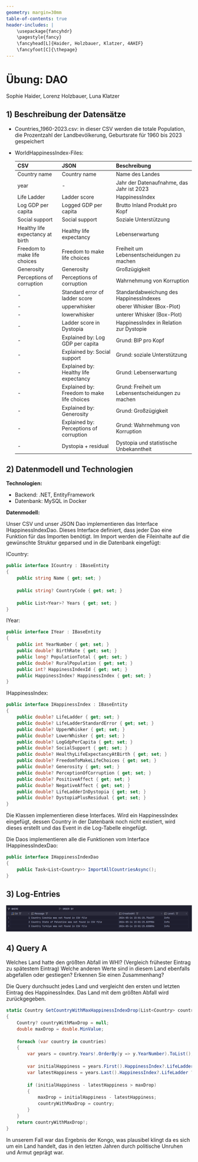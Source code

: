 ```yaml
---
geometry: margin=30mm
table-of-contents: true
header-includes: |
    \usepackage{fancyhdr}
    \pagestyle{fancy}
    \fancyhead[L]{Haider, Holzbauer, Klatzer, 4AHIF}
    \fancyfoot[C]{\thepage}
---
```


# Übung: DAO

Sophie Haider, Lorenz Holzbauer, Luna Klatzer

## 1) Beschreibung der Datensätze
- Countries_1960-2023.csv: in dieser CSV werden die totale Population, die Prozentzahl der Landbevölkerung, Geburtsrate für 1960 bis 2023 gespeichert

- WorldHappinessIndex-Files:

    |CSV|JSON|Beschreibung|
    |--|--|--|
    |Country name|Country name| Name des Landes
    |year| \- | Jahr der Datenaufnahme, das Jahr ist 2023
    |Life Ladder|Ladder score|HappinessIndex|
    |Log GDP per capita|Logged GDP per capita|Brutto Inland Produkt pro Kopf| 
    |Social support|Social support| Soziale Unterstützung|
    |Healthy life expectancy at birth|Healthy life expectancy|Lebenserwartung|
    |Freedom to make life choices|Freedom to make life choices|Freiheit um Lebensentscheidungen zu machen|
    |Generosity|Generosity|Großzügigkeit|
    |Perceptions of corruption|Perceptions of corruption|Wahrnehmung von Korruption|
    |\-|Standard error of ladder score|Standardabweichung des HappinessIndexes|
    |\-|upperwhisker| oberer Whisker (Box-Plot) |
    |\-|lowerwhisker| unterer Whisker (Box-Plot)|
    |\-|Ladder score in Dystopia| HappinessIndex in Relation zur Dystopie |
    |\-|Explained by: Log GDP per capita| Grund: BIP pro Kopf|
    |\-|Explained by: Social support| Grund: soziale Unterstützung|
    |\-|Explained by: Healthy life expectancy|Grund: Lebenserwartung|
    |\-|Explained by: Freedom to make life choices|Grund: Freiheit um Lebensentscheidungen zu machen|
    |\-|Explained by: Generosity|Grund: Großzügigkeit|
    |\-|Explained by: Perceptions of corruption| Grund: Wahrnehmung von Korruption|
    |\-|Dystopia + residual| Dystopia und statistische Unbekanntheit|


## 2) Datenmodell und Technologien

**Technologien:**

- Backend: .NET, EntityFramework
- Datenbank: MySQL in Docker

**Datenmodell:**

Unser CSV und unser JSON Dao implementieren das Interface IHappinessIndexDao. Dieses Interface definiert, dass jeder Dao eine Funktion für das Importen benötigt. Im Import werden die Fileinhalte auf die gewünschte Struktur geparsed und in die Datenbank eingefügt:

ICountry:

``` csharp
public interface ICountry : IBaseEntity
{
    public string Name { get; set; }

    public string? CountryCode { get; set; }

    public List<Year>? Years { get; set; }
}
```

IYear:

``` csharp
public interface IYear : IBaseEntity
{
    public int YearNumber { get; set; }
    public double? BirthRate { get; set; }
    public long? PopulationTotal { get; set; }
    public double? RuralPopulation { get; set; }
    public int? HappinessIndexId { get; set; }
    public HappinessIndex? HappinessIndex { get; set; }
}
```

IHappinessIndex:

``` csharp
public interface IHappinessIndex : IBaseEntity
{
    public double? LifeLadder { get; set; }
    public double? LifeLadderStandardError { get; set; }
    public double? UpperWhisker { get; set; }
    public double? LowerWhisker { get; set; }
    public double? LogGdpPerCapita { get; set; }
    public double? SocialSupport { get; set; }
    public double? HealthyLifeExpectancyAtBirth { get; set; }
    public double? FreedomToMakeLifeChoices { get; set; }
    public double? Generosity { get; set; }
    public double? PerceptionOfCorruption { get; set; }
    public double? PositiveAffect { get; set; }
    public double? NegativeAffect { get; set; }
    public double? LifeLadderInDystopia { get; set; }
    public double? DystopiaPlusResidual { get; set; }
}
```

Die Klassen implementieren diese Interfaces. Wird ein HappinessIndex eingefügt, dessen Country in der Datenbank noch nicht existiert, wird dieses erstellt und das Event in die Log-Tabelle eingefügt.

Die Daos implementieren alle die Funktionen vom Interface IHappinessIndexDao:

``` csharp
public interface IHappinessIndexDao
{
    public Task<List<Country>> ImportAllCountriesAsync();
}
```

## 3) Log-Entries

![](./Screenshot_20240514_150326.png)

## 4) Query A

Welches Land hatte den größten Abfall im WHI? (Vergleich frühester Eintrag zu spätestem Eintrag) Welche anderen Werte sind in diesem Land ebenfalls abgefallen oder gestiegen? Erkennen Sie 
einen Zusammenhang?

Die Query durchsucht jedes Land und vergleicht den ersten und letzten Eintrag des HappinessIndex. Das Land mit dem größten Abfall wird zurückgegeben.

```csharp
static Country GetCountryWithMaxHappinessIndexDrop(List<Country> countries)
{
    Country? countryWithMaxDrop = null;
    double maxDrop = double.MinValue;

    foreach (var country in countries)
    {
        var years = country.Years!.OrderBy(y => y.YearNumber).ToList();

        var initialHappiness = years.First().HappinessIndex?.LifeLadder ?? 0;
        var latestHappiness = years.Last().HappinessIndex?.LifeLadder ?? 0;

        if (initialHappiness - latestHappiness > maxDrop)
        {
            maxDrop = initialHappiness - latestHappiness;
            countryWithMaxDrop = country;
        }
    }
    return countryWithMaxDrop!;
}
```

In unserem Fall war das Ergebnis der Kongo, was plausibel klingt da es sich um ein Land handelt, das in den letzten Jahren durch politische Unruhen und Armut geprägt war.